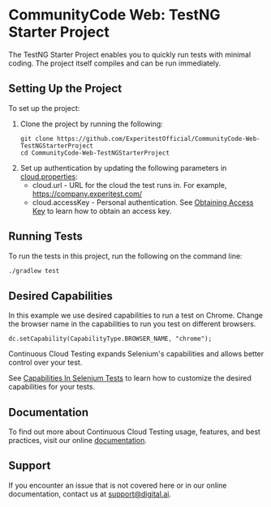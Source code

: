 # CommunityCode Web: TestNG Starter Project
The TestNG Starter Project enables you to quickly run tests with minimal coding. The project itself compiles and can be run immediately.
## Setting Up the Project

To set up the project:
1. Clone the project by running the following:
   ```
   git clone https://github.com/ExperitestOfficial/CommunityCode-Web-TestNGStarterProject
   cd CommunityCode-Web-TestNGStarterProject
   ```   
1. Set up authentication by updating the following parameters in [cloud.properties](cloud.properties):
    * cloud.url - URL for the cloud the test runs in. For example, https://company.experitest.com/
    * cloud.accessKey -  Personal authentication. See [Obtaining Access Key](https://docs.digital.ai/bundle/TE/page/obtaining_access_key.html) to learn how to obtain an access key.

## Running Tests

To run the tests in this project, run the following on the command line:

```bash
./gradlew test
```

## Desired Capabilities
In this example we use desired capabilities to run a test on Chrome. Change the browser name in the capabilities to run you test on different browsers.

```
dc.setCapability(CapabilityType.BROWSER_NAME, "chrome");
```

Continuous Cloud Testing expands Selenium's capabilities and allows better control over your test.

See [Capabilities In Selenium Tests](https://docs.digital.ai/bundle/TE/page/capabilities_in_selenium_tests.html) to learn how to customize the desired capabilities for your tests.

## Documentation
To find out more about Continuous Cloud Testing usage, features, and best practices, visit our online [documentation](https://docs.digital.ai/bundle/TE/page/test_execution_home.html).

## Support
If you encounter an issue that is not covered here or in our online documentation, contact us at [support@digital.ai](mailto:support@digital.ai).